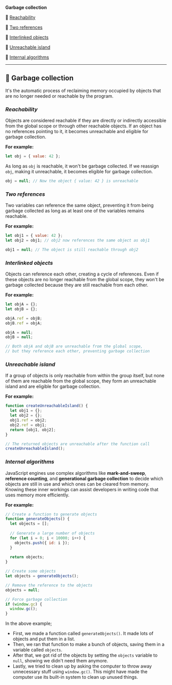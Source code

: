 
**Garbage collection**

🥑 [Reachability](#reachability) 

🥑 [Two references](#two-references) 

🥑 [Interlinked objects](#interlinked-objects) 

🥑 [Unreachable island](#unreachable-island)

🥑 [Internal algorithms](#internal-algorithms) 

*****

## 🍄 Garbage collection

It's the automatic process of reclaiming memory occupied by objects that are no longer needed or reachable by the program.

### _Reachability_

Objects are considered reachable if they are directly or indirectly accessible from the global scope or through other reachable objects. If an object has no references pointing to it, it becomes unreachable and eligible for garbage collection.

**For example:**
```javascript
let obj = { value: 42 };
```
As long as `obj` is reachable, it won't be garbage collected. If we reassign `obj`, making it unreachable, it becomes eligible for garbage collection.

```javascript
obj = null; // Now the object { value: 42 } is unreachable
```

### _Two references_

 Two variables can reference the same object, preventing it from being garbage collected as long as at least one of the variables remains reachable.

 **For example:**
```javascript
let obj1 = { value: 42 };
let obj2 = obj1; // obj2 now references the same object as obj1

obj1 = null; // The object is still reachable through obj2
```

### _Interlinked objects_

Objects can reference each other, creating a cycle of references. Even if these objects are no longer reachable from the global scope, they won't be garbage collected because they are still reachable from each other.

**For example:**
```javascript
let objA = {};
let objB = {};

objA.ref = objB;
objB.ref = objA;

objA = null;
objB = null;

// Both objA and objB are unreachable from the global scope,
// but they reference each other, preventing garbage collection
```

### _Unreachable island_

If a group of objects is only reachable from within the group itself, but none of them are reachable from the global scope, they form an unreachable island and are eligible for garbage collection.

**For example:**
```javascript
function createUnreachableIsland() {
  let obj1 = {};
  let obj2 = {};
  obj1.ref = obj2;
  obj2.ref = obj1;
  return [obj1, obj2];
}

// The returned objects are unreachable after the function call
createUnreachableIsland();
```

### _Internal algorithms_

JavaScript engines use complex algorithms like **mark-and-sweep**, **reference counting**, and **generational garbage collection** to decide which objects are still in use and which ones can be cleared from memory. Knowing these inner workings can assist developers in writing code that uses memory more efficiently.

**For example:**
```javascript
// Create a function to generate objects
function generateObjects() {
  let objects = [];
  
  // Generate a large number of objects
  for (let i = 0; i < 10000; i++) {
    objects.push({ id: i });
  }
  
  return objects;
}

// Create some objects
let objects = generateObjects();

// Remove the reference to the objects
objects = null;

// Force garbage collection
if (window.gc) {
  window.gc();
}
```

In the above example;
- First, we made a function called `generateObjects()`. It made lots of objects and put them in a list.
- Then, we ran that function to make a bunch of objects, saving them in a variable called `objects`.
- After that, we got rid of the objects by setting the `objects` variable to `null`, showing we didn't need them anymore.
- Lastly, we tried to clean up by asking the computer to throw away unnecessary stuff using `window.gc()`. This might have made the computer use its built-in system to clean up unused things.